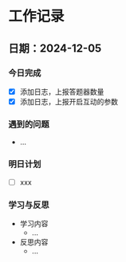 # 工作记录

## 日期：2024-12-05

### 今日完成

- [x] 添加日志，上报答题器数量
- [x] 添加日志，上报开启互动的参数

### 遇到的问题

- ...

### 明日计划

- [ ] xxx

### 学习与反思

- 学习内容
  - ...
- 反思内容
  - ...
